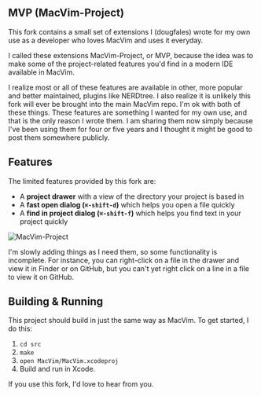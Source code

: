 ## MVP (MacVim-Project)

This fork contains a small set of extensions I (dougfales) wrote for my own use as a developer who loves MacVim and uses it everyday.

I called these extensions MacVim-Project, or MVP, because the idea was to make some of the project-related features you'd find in a modern IDE available in MacVim. 

I realize most or all of these features are available in other, more popular and better maintained, plugins like NERDtree. I also realize it is unlikely this fork will ever be brought into the main MacVim repo. I'm ok with both of these things. These features are something I wanted for my own use, and that is the only reason I wrote them. I am sharing them now simply because I've been using them for four or five years and I thought it might be good to post them somewhere publicly.

## Features

The limited features provided by this fork are:

* A **project drawer** with a view of the directory your project is based in
* A **fast open dialog (`⌘-shift-d`)** which helps you open a file quickly
* A **find in project dialog (`⌘-shift-f`)** which helps you find text in your project quickly

![MacVim-Project](https://user-images.githubusercontent.com/10288/30515719-51ba3406-9aea-11e7-8e49-904a026b5bb7.png)

I'm slowly adding things as I need them, so some functionality is incomplete. For instance, you can right-click on a file in the drawer and view it in Finder or on GitHub, but you can't yet right click on a line in a file to view it on GitHub.


## Building & Running

This project should build in just the same way as MacVim. To get started, I do this:

1. `cd src`
2. `make`
3. `open MacVim/MacVim.xcodeproj` 
4. Build and run in Xcode.

If you use this fork, I'd love to hear from you. 
